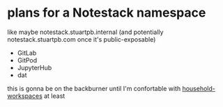 # plans for a Notestack namespace

like maybe notestack.stuartpb.internal (and potentially notestack.stuartpb.com once it's public-exposable)

- GitLab
- GitPod
- JupyterHub
- dat

this is gonna be on the backburner until I'm confortable with [household-workspaces](k1c34-ncewq-cdanq-mjvfe-y07w3) at least
